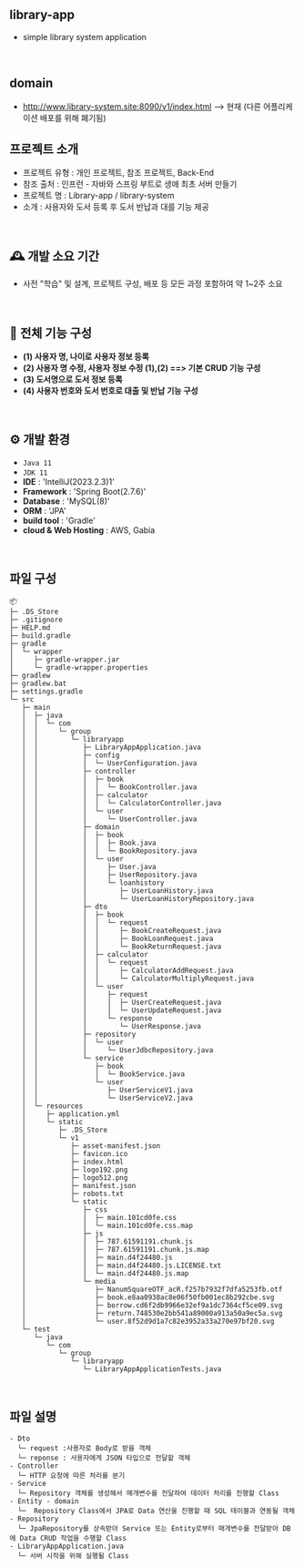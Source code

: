 ## library-app
- simple library system application
<br>

## domain
- http://www.library-system.site:8090/v1/index.html --> 현재 (다른 어플리케이션 배포를 위해 폐기됨)

## 프로젝트 소개
- 프로젝트 유형 : 개인 프로젝트, 참조 프로젝트, Back-End
- 참조 출처 : 인프런 -  자바와 스프링 부트로 생애 최초 서버 만들기
- 프로젝트 명 : Library-app / library-system
- 소개 : 사용자와 도서 등록 후 도서 반납과 대를 기능 제공
<br>

## 🕰️ 개발 소요 기간
- 사전 "학습" 및 설계, 프로젝트 구성, 배포 등 모든 과정 포함하여 약 1~2주 소요
 <br>
 
## 📌  전체 기능 구성
- **(1) 사용자 명, 나이로 사용자 정보 등록**
- **(2) 사용자 명 수정, 사용자 정보 수정 (1),(2) ==> 기본 CRUD 기능 구성**
- **(3) 도서명으로 도서 정보 등록**
- **(4) 사용자 번호와 도서 번호로 대출 및 반납 기능 구성**
<br>

## ⚙️ 개발 환경
- `Java 11`
- `JDK 11`
- **IDE** : 'IntelliJ(2023.2.3)1'
- **Framework** : 'Spring Boot(2.7.6)'
- **Database** : 'MySQL(8)'
- **ORM** : 'JPA'
- **build tool** : 'Gradle'
- **cloud & Web Hosting** : AWS, Gabia
<br>

## 파일 구성
```
📦 
├─ .DS_Store
├─ .gitignore
├─ HELP.md
├─ build.gradle
├─ gradle
│  └─ wrapper
│     ├─ gradle-wrapper.jar
│     └─ gradle-wrapper.properties
├─ gradlew
├─ gradlew.bat
├─ settings.gradle
└─ src
   ├─ main
   │  ├─ java
   │  │  └─ com
   │  │     └─ group
   │  │        └─ libraryapp
   │  │           ├─ LibraryAppApplication.java
   │  │           ├─ config
   │  │           │  └─ UserConfiguration.java
   │  │           ├─ controller
   │  │           │  ├─ book
   │  │           │  │  └─ BookController.java
   │  │           │  ├─ calculator
   │  │           │  │  └─ CalculatorController.java
   │  │           │  └─ user
   │  │           │     └─ UserController.java
   │  │           ├─ domain
   │  │           │  ├─ book
   │  │           │  │  ├─ Book.java
   │  │           │  │  └─ BookRepository.java
   │  │           │  └─ user
   │  │           │     ├─ User.java
   │  │           │     ├─ UserRepository.java
   │  │           │     └─ loanhistory
   │  │           │        ├─ UserLoanHistory.java
   │  │           │        └─ UserLoanHistoryRepository.java
   │  │           ├─ dto
   │  │           │  ├─ book
   │  │           │  │  └─ request
   │  │           │  │     ├─ BookCreateRequest.java
   │  │           │  │     ├─ BookLoanRequest.java
   │  │           │  │     └─ BookReturnRequest.java
   │  │           │  ├─ calculator
   │  │           │  │  └─ request
   │  │           │  │     ├─ CalculatorAddRequest.java
   │  │           │  │     └─ CalculatorMultiplyRequest.java
   │  │           │  └─ user
   │  │           │     ├─ request
   │  │           │     │  ├─ UserCreateRequest.java
   │  │           │     │  └─ UserUpdateRequest.java
   │  │           │     └─ response
   │  │           │        └─ UserResponse.java
   │  │           ├─ repository
   │  │           │  └─ user
   │  │           │     └─ UserJdbcRepository.java
   │  │           └─ service
   │  │              ├─ book
   │  │              │  └─ BookService.java
   │  │              └─ user
   │  │                 ├─ UserServiceV1.java
   │  │                 └─ UserServiceV2.java
   │  └─ resources
   │     ├─ application.yml
   │     └─ static
   │        ├─ .DS_Store
   │        └─ v1
   │           ├─ asset-manifest.json
   │           ├─ favicon.ico
   │           ├─ index.html
   │           ├─ logo192.png
   │           ├─ logo512.png
   │           ├─ manifest.json
   │           ├─ robots.txt
   │           └─ static
   │              ├─ css
   │              │  ├─ main.101cd0fe.css
   │              │  └─ main.101cd0fe.css.map
   │              ├─ js
   │              │  ├─ 787.61591191.chunk.js
   │              │  ├─ 787.61591191.chunk.js.map
   │              │  ├─ main.d4f24480.js
   │              │  ├─ main.d4f24480.js.LICENSE.txt
   │              │  └─ main.d4f24480.js.map
   │              └─ media
   │                 ├─ NanumSquareOTF_acR.f257b7932f7dfa5253fb.otf
   │                 ├─ book.e8aa0938ac8e06f50fb001ec8b292cbe.svg
   │                 ├─ borrow.cd6f2db9966e32ef9a1dc7364cf5ce09.svg
   │                 ├─ return.748530e2bb541a89000a913a50a9ec5a.svg
   │                 └─ user.8f52d9d1a7c82e3952a33a270e97bf20.svg
   └─ test
      └─ java
         └─ com
            └─ group
               └─ libraryapp
                  └─ LibraryAppApplicationTests.java
```

<br>

## 파일 설명
```
- Dto
  └─ request :사용자로 Body로 받을 객체
  └─ reponse : 사용자에게 JSON 타입으로 전달할 객체
- Controller
  └─ HTTP 요청에 따른 처리를 분기
- Service
  └─ Repository 객체를 생성해서 매개변수를 전달하여 데이터 처리를 진행할 Class
- Entity - domain
  └─  Repository Class에서 JPA로 Data 연산을 진행할 때 SQL 테이블과 연동될 객체
- Repository
  └─ JpaRepository를 상속받아 Service 또는 Entity로부터 매개변수를 전달받아 DB에 Data CRUD 작업을 수행할 Class
- LibraryAppApplication.java
  └─ 서버 시작을 위해 실행될 Class
```

